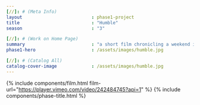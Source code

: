 ```yaml
---
[//]: # (Meta Info)
layout							: phase1-project
title							: "Humble"
season 							: "3"

[//]: # (Work on Home Page)
summary                         : "a short film chronicling a weekend in Brooklyn with friends and discussions around black pop culture"
phase1-hero                     : /assets/images/humble.jpg

[//]: # (Catalog All)
catalog-cover-image				: /assets/images/humble.jpg
---
```

{% include components/film.html film-url="https://player.vimeo.com/video/242484745?api=1" %}
{% include components/phase-title.html %}
